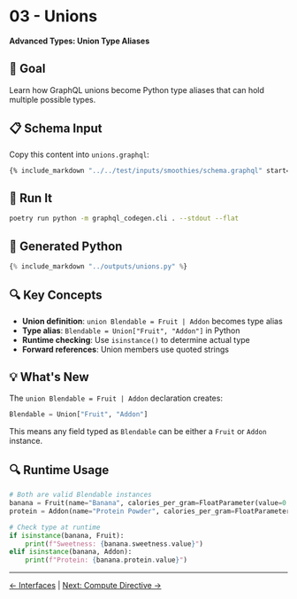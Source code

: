 # 03 - Unions

**Advanced Types: Union Type Aliases**

## 🎯 Goal

Learn how GraphQL unions become Python type aliases that can hold multiple possible types.

## 📋 Schema Input

Copy this content into `unions.graphql`:

```graphql
{% include_markdown "../../test/inputs/smoothies/schema.graphql" start="13" end="56" %}
```

## 🚀 Run It

```bash
poetry run python -m graphql_codegen.cli . --stdout --flat
```

## 🐍 Generated Python

```python
{% include_markdown "../outputs/unions.py" %}
```

## 🔍 Key Concepts

- **Union definition**: `union Blendable = Fruit | Addon` becomes type alias
- **Type alias**: `Blendable = Union["Fruit", "Addon"]` in Python
- **Runtime checking**: Use `isinstance()` to determine actual type
- **Forward references**: Union members use quoted strings

## 💡 What's New

The `union Blendable = Fruit | Addon` declaration creates:

```python
Blendable = Union["Fruit", "Addon"]
```

This means any field typed as `Blendable` can be either a `Fruit` or `Addon` instance.

## 🔍 Runtime Usage

```python
# Both are valid Blendable instances
banana = Fruit(name="Banana", calories_per_gram=FloatParameter(value=0.89), sweetness=FloatParameter(value=8.5))
protein = Addon(name="Protein Powder", calories_per_gram=FloatParameter(value=4.0), protein=FloatParameter(value=25.0))

# Check type at runtime
if isinstance(banana, Fruit):
    print(f"Sweetness: {banana.sweetness.value}")
elif isinstance(banana, Addon):
    print(f"Protein: {banana.protein.value}")
```

---

[← Interfaces](02-interfaces.md) | [Next: Compute Directive →](04-compute-directive.md) 